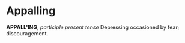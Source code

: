 # Appalling

**APPALL'ING**, _participle present tense_ Depressing occasioned by fear; discouragement.